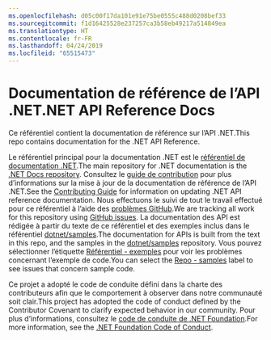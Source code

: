 ```yaml
---
ms.openlocfilehash: d05c00f17da101e91e75be0555c488d0208bef33
ms.sourcegitcommit: f1d16425528e237257ca3b58eb49217a514849ea
ms.translationtype: HT
ms.contentlocale: fr-FR
ms.lasthandoff: 04/24/2019
ms.locfileid: "65515473"
---
```

# <a name="net-api-reference-docs"></a><span data-ttu-id="7cd62-101">Documentation de référence de l’API .NET</span><span class="sxs-lookup"><span data-stu-id="7cd62-101">.NET API Reference Docs</span></span>

<span data-ttu-id="7cd62-102">Ce référentiel contient la documentation de référence sur l’API .NET.</span><span class="sxs-lookup"><span data-stu-id="7cd62-102">This repo contains documentation for the .NET API Reference.</span></span>

<span data-ttu-id="7cd62-103">Le référentiel principal pour la documentation .NET est le [référentiel de documentation .NET](https://github.com/dotnet/docs).</span><span class="sxs-lookup"><span data-stu-id="7cd62-103">The main repository for .NET documentation is the [.NET Docs repository](https://github.com/dotnet/docs).</span></span> <span data-ttu-id="7cd62-104">Consultez le [guide de contribution](https://github.com/dotnet/docs/blob/master/CONTRIBUTING.md) pour plus d’informations sur la mise à jour de la documentation de référence de l’API .NET.</span><span class="sxs-lookup"><span data-stu-id="7cd62-104">See the [Contributing Guide](https://github.com/dotnet/docs/blob/master/CONTRIBUTING.md) for information on updating .NET API reference documentation.</span></span>
<span data-ttu-id="7cd62-105">Nous effectuons le suivi de tout le travail effectué pour ce référentiel à l’aide des [problèmes GitHub](https://github.com/dotnet/dotnet-api-docs/issues).</span><span class="sxs-lookup"><span data-stu-id="7cd62-105">We are tracking all work for this repository using [GitHub issues](https://github.com/dotnet/dotnet-api-docs/issues).</span></span> <span data-ttu-id="7cd62-106">La documentation des API est rédigée à partir du texte de ce référentiel et des exemples inclus dans le référentiel [dotnet/samples](https://github.com/dotnet/samples).</span><span class="sxs-lookup"><span data-stu-id="7cd62-106">The documentation for APIs is built from the text in this repo, and the samples in the [dotnet/samples](https://github.com/dotnet/samples) repository.</span></span> <span data-ttu-id="7cd62-107">Vous pouvez sélectionner l’étiquette [Référentiel - exemples](https://github.com/dotnet/docs/issues?q=is%3Aopen+is%3Aissue+label%3A%22%3Afile_folder%3A+Repo+-+samples%22) pour voir les problèmes concernant l’exemple de code.</span><span class="sxs-lookup"><span data-stu-id="7cd62-107">You can select the [Repo - samples](https://github.com/dotnet/docs/issues?q=is%3Aopen+is%3Aissue+label%3A%22%3Afile_folder%3A+Repo+-+samples%22) label to see issues that concern sample code.</span></span>

<span data-ttu-id="7cd62-108">Ce projet a adopté le code de conduite défini dans la charte des contributeurs afin que le comportement à observer dans notre communauté soit clair.</span><span class="sxs-lookup"><span data-stu-id="7cd62-108">This project has adopted the code of conduct defined by the Contributor Covenant to clarify expected behavior in our community.</span></span> <span data-ttu-id="7cd62-109">Pour plus d’informations, consultez le [code de conduite de .NET Foundation](https://dotnetfoundation.org/code-of-conduct).</span><span class="sxs-lookup"><span data-stu-id="7cd62-109">For more information, see the [.NET Foundation Code of Conduct](https://dotnetfoundation.org/code-of-conduct).</span></span>
